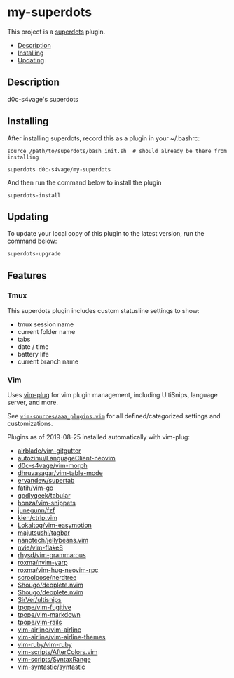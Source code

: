 # my-superdots

This project is a [superdots](https://github.com/super-dots/superdots) plugin.

* [Description](#description)
* [Installing](#installing)
* [Updating](#updating)

## Description

d0c-s4vage's superdots

## Installing

After installing superdots, record this as a plugin in your ~/.bashrc:

```
source /path/to/superdots/bash_init.sh  # should already be there from installing

superdots d0c-s4vage/my-superdots
```

And then run the command below to install the plugin

```
superdots-install
```

## Updating

To update your local copy of this plugin to the latest version, run the command
below:

```
superdots-upgrade
```

## Features

### Tmux

This superdots plugin includes custom statusline settings to show:

* tmux session name
* current folder name
* tabs
* date / time
* battery life
* current branch name

### Vim

Uses [vim-plug](https://github.com/junegunn/vim-plug) for vim plugin management,
including UltiSnips, language server, and more.

See [`vim-sources/aaa_plugins.vim`](./vim-sources/aaa_plugins.vim) for all
defined/categorized settings and customizations.

Plugins as of 2019-08-25 installed automatically with vim-plug:

* [airblade/vim-gitgutter](https://github.com/airblade/vim-gitgutter)
* [autozimu/LanguageClient-neovim](https://github.com/autozimu/LanguageClient-neovim)
* [d0c-s4vage/vim-morph](https://github.com/d0c-s4vage/vim-morph)
* [dhruvasagar/vim-table-mode](https://github.com/dhruvasagar/vim-table-mode)
* [ervandew/supertab](https://github.com/ervandew/supertab)
* [fatih/vim-go](https://github.com/fatih/vim-go)
* [godlygeek/tabular](https://github.com/godlygeek/tabular)
* [honza/vim-snippets](https://github.com/honza/vim-snippets)
* [junegunn/fzf](https://github.com/junegunn/fzf)
* [kien/ctrlp.vim](https://github.com/kien/ctrlp.vim)
* [Lokaltog/vim-easymotion](https://github.com/Lokaltog/vim-easymotion)
* [majutsushi/tagbar](https://github.com/majutsushi/tagbar)
* [nanotech/jellybeans.vim](https://github.com/nanotech/jellybeans.vim)
* [nvie/vim-flake8](https://github.com/nvie/vim-flake8)
* [rhysd/vim-grammarous](https://github.com/rhysd/vim-grammarous)
* [roxma/nvim-yarp](https://github.com/roxma/nvim-yarp)
* [roxma/vim-hug-neovim-rpc](https://github.com/roxma/vim-hug-neovim-rpc)
* [scrooloose/nerdtree](https://github.com/scrooloose/nerdtree)
* [Shougo/deoplete.nvim](https://github.com/Shougo/deoplete.nvim)
* [Shougo/deoplete.nvim](https://github.com/Shougo/deoplete.nvim)
* [SirVer/ultisnips](https://github.com/SirVer/ultisnips)
* [tpope/vim-fugitive](https://github.com/tpope/vim-fugitive)
* [tpope/vim-markdown](https://github.com/tpope/vim-markdown)
* [tpope/vim-rails](https://github.com/tpope/vim-rails)
* [vim-airline/vim-airline](https://github.com/vim-airline/vim-airline)
* [vim-airline/vim-airline-themes](https://github.com/vim-airline/vim-airline-themes)
* [vim-ruby/vim-ruby](https://github.com/vim-ruby/vim-ruby)
* [vim-scripts/AfterColors.vim](https://github.com/vim-scripts/AfterColors.vim)
* [vim-scripts/SyntaxRange](https://github.com/vim-scripts/SyntaxRange)
* [vim-syntastic/syntastic](https://github.com/vim-syntastic/syntastic)
